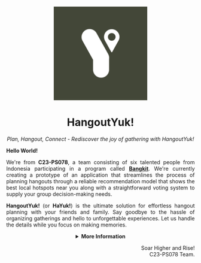 <p align="center"><img src="https://github.com/HangoutYuk/.github/blob/main/profile/our_logo.jpg" width="250px"></p>

<h1 align="center">HangoutYuk!</h1>
<p align="center"><em>Plan, Hangout, Connect - Rediscover the joy of gathering with HangoutYuk!</em></p>

**Hello World!**

<p align="justify">
We're from <strong>C23-PS078</strong>, a team consisting of six talented people from Indonesia participating in a program called <a href="https://g.co/bangkit"><strong>Bangkit</strong></a>. We're currently creating a prototype of an application that streamlines the process of planning hangouts through a reliable recommendation model that shows the best local hotspots near you along with a straightforward voting system to supply your group decision-making needs.
</p>

<p align="justify">
<strong>HangoutYuk!</strong> (or <strong>HaYuk!</strong>) is the ultimate solution for effortless hangout planning with your friends and family. Say goodbye to the hassle of organizing gatherings and hello to unforgettable experiences. Let us handle the details while you focus on making memories.
</p>

<details>
   <summary align="center"><strong>More Information</strong></summary>

<h2 align="center">HangoutYuk!</h2>
<p align="center"><img src="https://github.com/HangoutYuk/.github/blob/main/profile/banner.png"/></p>

<p align="justify">
<strong>HangoutYuk!</strong> (or <strong>HaYuk!</strong>) is the solution to easily planning hangout events with your friends and family. Everyone is longing to reunite with their loved ones after the pandemic, but with the overwhelming (or limited) amount of information that is available, the process of planning hangouts can be challenging and time-consuming for most people, leading to the outcome of cancelled plans and unrealized reunions. With HaYuk!, there is no need to worry any longer, as it provides the necessary features for users to effectively gather with their acquaintances in a streamlined manner at a place that fits everyone’s needs. Additionally, HaYuk! closely works with business SMEs to support the development of digital tourism and enhance the economic development of nearby communities.
</p>

<p align="center">
   <br>
   Download Now!
   <br>
   <a href="https://github.com/HangoutYuk/hayuk-android/releases/download/1.0/HangoutYuk-v1.apk"><img src="https://img.shields.io/badge/Android-3DDC84?style=for-the-badge&logo=android&logoColor=white" /></a>
</p>

## Our Team
   
<p align="justify">
The <strong>C23-PS078</strong> team is formed of three different learning paths in a cross-functional teamworking environment, with each learning path having different tasks and roles in the development of the HangoutYuk! application. 
In layman's terms, the learning paths of our team can be categorized into the following:
</p>
 
<p align="justify">
<strong>Cloud Computing</strong> provides the underlying infrastructure architecture of the app. Develops the backend APIs needed for the app, deploy cloud services, models, and backend APIs as needed by the team, documenting API using Swagger and use the Google Maps API to retrieve relevant information on local hotspots.
</p>

<p align="justify">
<strong>Machine Learning</strong> builds and develops the recommendation model of hangout places based on several variables, such as distance and analysis of comments using NLP. Building models with TensorFlow, using ML Endpoint to deliver recommendations, and preprocessing the data using pandas.
</p>

<p align="justify">
<strong>Mobile Development</strong> builds the user-friendly design interface that seamlessly integrates all of the app's features using Figma. Develops the Android app using Android Studio as the development environment and Kotlin as the programming language, using the APIs developed by the Cloud Computing team alongside the endpoint models of the Machine Learning team.
</p>

### Cloud Computing Division

| Bangkit ID  | Name                    | University            | Contact                                                |
| ----------- | ----------------------- | --------------------- | ------------------------------------------------------ |
| C181DSX2192 | Ariq Muhammad Sulthan   | Universitas Indonesia | [Linkedin](https://www.linkedin.com/in/ariqsulthan/)   |
| C360DSX3696 | Rafsanjani Nurul Irsyad | Universitas Telkom    | [Linkedin](https://www.linkedin.com/in/rafsanjani-ni/) |

### Machine Learning Division

| Bangkit ID  | Name                      | University                       | Contact                                                                     |
| ----------- | ------------------------- | -------------------------------- | --------------------------------------------------------------------------- |
| M360DSX3692 | Adri Firmansya Sofyan     | Universitas Telkom               | [Linkedin](https://www.linkedin.com/in/adri-firmansya-sofyan-9215b2271/)    |
| M309DSX0159 | Muhammad Rafi Valliansyah | Universitas Pendidikan Indonesia | [Linkedin](https://www.linkedin.com/in/muhammad-rafi-valliansyah-47677882/) |
| M169DSY2157 | Sania Rizka Ramadhani     | Universitas Gadjah Mada          | [Linkedin](https://www.linkedin.com/in/saniarizka/)                         |

### Mobile Development Division

| Bangkit ID  | Name                   | University                              | Contact                                                                   |
| ----------- | ---------------------- | --------------------------------------- | ------------------------------------------------------------------------- |
| A200DKX4519 | Muhammad Farhan Anshor | Universitas Islam Negeri Sunan Kalijaga | [Linkedin](https://www.linkedin.com/in/muhammad-farhan-anshor-779288181/) |

## Repository

### Cloud Computing

1. [HangoutYuk! Backend API](https://github.com/HangoutYuk/hayuk-api)
2. [HangoutYuk! Vote API](https://github.com/HangoutYuk/hayuk-vote-api)

### Machine Learning

1. [HangoutYuk! ML Endpoint](https://github.com/HangoutYuk/hayuk-ml-endpoint)
2. [HangoutYuk! ML Research](https://github.com/HangoutYuk/hayuk-ml-research)

### Mobile Development

1. [HangoutYuk! Android App](https://github.com/HangoutYuk/hayuk-android)

> _So einfach ist es schon, wie kannst du es nicht schaffen?_

</details>

<p align="right"> 
Soar Higher and Rise! 
<br> 
C23-PS078 Team. 
</p>
